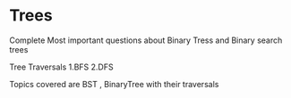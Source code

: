 # Trees
Complete Most important questions about Binary Tress and Binary search trees 

Tree Traversals
1.BFS 
2.DFS


Topics covered are BST , BinaryTree with their traversals 
